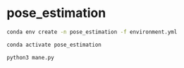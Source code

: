 # pose_estimation

```bash
conda env create -n pose_estimation -f environment.yml
```
```bash
conda activate pose_estimation
```
```bash
python3 mane.py
```


